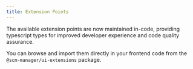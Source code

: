 ```yaml
---
title: Extension Points
---
```


The available extension points are now maintained in-code, providing typescript types for improved developer experience and code quality assurance.

You can browse and import them directly in your frontend code from the `@scm-manager/ui-extensions` package.
